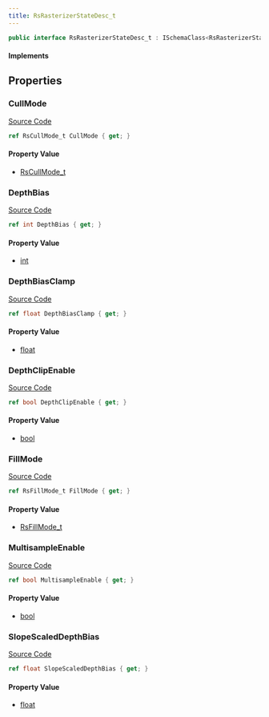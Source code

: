 ```yaml
---
title: RsRasterizerStateDesc_t
---
```


```csharp
public interface RsRasterizerStateDesc_t : ISchemaClass<RsRasterizerStateDesc_t>, ISchemaField, ISchemaClass, INativeHandle
```

#### Implements

## Properties

### CullMode

[Source Code](https://github.com/swiftly-solution/swiftlys2/blob/beta/managed/src/SwiftlyS2.Generated/Schemas/Interfaces/RsRasterizerStateDesc_t.cs#L18)

```csharp
ref RsCullMode_t CullMode { get; }
```

#### Property Value

- [RsCullMode_t](/docs/api/shared/schemadefinitions/rscullmode_t)

### DepthBias

[Source Code](https://github.com/swiftly-solution/swiftlys2/blob/beta/managed/src/SwiftlyS2.Generated/Schemas/Interfaces/RsRasterizerStateDesc_t.cs#L24)

```csharp
ref int DepthBias { get; }
```

#### Property Value

- [int](https://learn.microsoft.com/dotnet/api/system.int32)

### DepthBiasClamp

[Source Code](https://github.com/swiftly-solution/swiftlys2/blob/beta/managed/src/SwiftlyS2.Generated/Schemas/Interfaces/RsRasterizerStateDesc_t.cs#L26)

```csharp
ref float DepthBiasClamp { get; }
```

#### Property Value

- [float](https://learn.microsoft.com/dotnet/api/system.single)

### DepthClipEnable

[Source Code](https://github.com/swiftly-solution/swiftlys2/blob/beta/managed/src/SwiftlyS2.Generated/Schemas/Interfaces/RsRasterizerStateDesc_t.cs#L20)

```csharp
ref bool DepthClipEnable { get; }
```

#### Property Value

- [bool](https://learn.microsoft.com/dotnet/api/system.boolean)

### FillMode

[Source Code](https://github.com/swiftly-solution/swiftlys2/blob/beta/managed/src/SwiftlyS2.Generated/Schemas/Interfaces/RsRasterizerStateDesc_t.cs#L16)

```csharp
ref RsFillMode_t FillMode { get; }
```

#### Property Value

- [RsFillMode_t](/docs/api/shared/schemadefinitions/rsfillmode_t)

### MultisampleEnable

[Source Code](https://github.com/swiftly-solution/swiftlys2/blob/beta/managed/src/SwiftlyS2.Generated/Schemas/Interfaces/RsRasterizerStateDesc_t.cs#L22)

```csharp
ref bool MultisampleEnable { get; }
```

#### Property Value

- [bool](https://learn.microsoft.com/dotnet/api/system.boolean)

### SlopeScaledDepthBias

[Source Code](https://github.com/swiftly-solution/swiftlys2/blob/beta/managed/src/SwiftlyS2.Generated/Schemas/Interfaces/RsRasterizerStateDesc_t.cs#L28)

```csharp
ref float SlopeScaledDepthBias { get; }
```

#### Property Value

- [float](https://learn.microsoft.com/dotnet/api/system.single)

